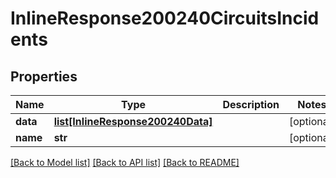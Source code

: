 # InlineResponse200240CircuitsIncidents

## Properties
Name | Type | Description | Notes
------------ | ------------- | ------------- | -------------
**data** | [**list[InlineResponse200240Data]**](InlineResponse200240Data.md) |  | [optional] 
**name** | **str** |  | [optional] 

[[Back to Model list]](../README.md#documentation-for-models) [[Back to API list]](../README.md#documentation-for-api-endpoints) [[Back to README]](../README.md)

